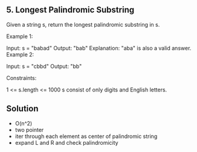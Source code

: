 ## 5. Longest Palindromic Substring
Given a string s, return the longest palindromic substring in s.


Example 1:

Input: s = "babad"
Output: "bab"
Explanation: "aba" is also a valid answer.
Example 2:

Input: s = "cbbd"
Output: "bb"
 

Constraints:

1 <= s.length <= 1000
s consist of only digits and English letters.

## Solution
- O(n^2)
- two pointer
- iter through each element as center of palindromic string
- expand L and R and check palindromicity
